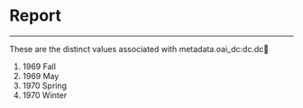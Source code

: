 # Report
---
These are the distinct values associated with metadata.oai_dc:dc.dc:date:

1. 1969 Fall
2. 1969 May
3. 1970 Spring
4. 1970 Winter
